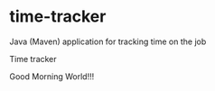 # time-tracker
Java (Maven) application for tracking time on the job

Time tracker

Good Morning World!!!
